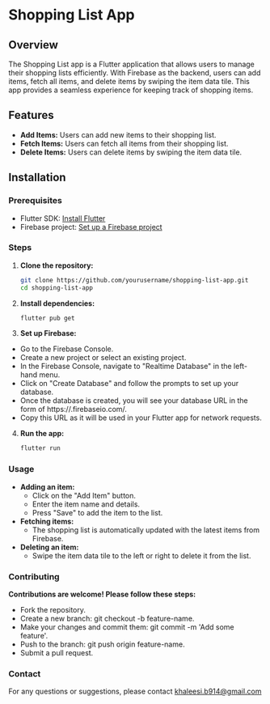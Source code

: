 # Shopping List App

## Overview
The Shopping List app is a Flutter application that allows users to manage their shopping lists efficiently. With Firebase as the backend, users can add items, fetch all items, and delete items by swiping the item data tile. This app provides a seamless experience for keeping track of shopping items.

## Features
- **Add Items:** Users can add new items to their shopping list.
- **Fetch Items:** Users can fetch all items from their shopping list.
- **Delete Items:** Users can delete items by swiping the item data tile.

## Installation

### Prerequisites
- Flutter SDK: [Install Flutter](https://flutter.dev/docs/get-started/install)
- Firebase project: [Set up a Firebase project](https://firebase.google.com/docs/web/setup)

### Steps
1. **Clone the repository:**
   ```bash
   git clone https://github.com/yourusername/shopping-list-app.git
   cd shopping-list-app
   
2. **Install dependencies:**
    ```bash
   flutter pub get
   
3. **Set up Firebase:**
- Go to the Firebase Console.
- Create a new project or select an existing project.
- In the Firebase Console, navigate to "Realtime Database" in the left-hand menu.
- Click on "Create Database" and follow the prompts to set up your database.
- Once the database is created, you will see your database URL in the form of https://<your-database-name>.firebaseio.com/.
- Copy this URL as it will be used in your Flutter app for network requests.

4. **Run the app:**
    ```bash
   flutter run
   
### Usage
- **Adding an item:**
    - Click on the "Add Item" button.
    - Enter the item name and details.
    - Press "Save" to add the item to the list.
- **Fetching items:**
    - The shopping list is automatically updated with the latest items from Firebase.
- **Deleting an item:**
    - Swipe the item data tile to the left or right to delete it from the list.

### Contributing
**Contributions are welcome! Please follow these steps:**
- Fork the repository.
- Create a new branch: git checkout -b feature-name.
- Make your changes and commit them: git commit -m 'Add some feature'.
- Push to the branch: git push origin feature-name.
- Submit a pull request.

### Contact
For any questions or suggestions, please contact khaleesi.b914@gmail.com